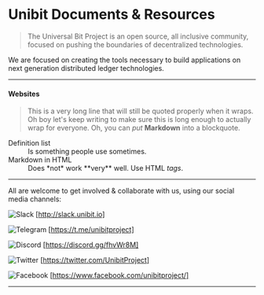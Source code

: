 # Unibit Documents & Resources

> The Universal Bit Project is an open source, 
> all inclusive community, focused on pushing the boundaries of decentralized technologies. 

We are focused on creating the tools necessary to build applications on next generation distributed ledger technologies.
***

#### Websites
> This is a very long line that will still be quoted properly when it wraps. Oh boy let's keep writing to make sure this is long enough to actually wrap for everyone. Oh, you can *put* **Markdown** into a blockquote. 


<dl>
  <dt>Definition list</dt>
  <dd>Is something people use sometimes.</dd>

  <dt>Markdown in HTML</dt>
  <dd>Does *not* work **very** well. Use HTML <em>tags</em>.</dd>
</dl>


***
All are welcome to get involved & collaborate with us,
using our social media channels:

![](https://github.com/unibitlabs/Unibit-Documents/blob/master/images/slack-logo.png "Slack")
[http://slack.unibit.io]


![](https://github.com/unibitlabs/Unibit-Documents/blob/master/images/telegram-logo.png "Telegram")
[https://t.me/unibitproject]


![](https://github.com/unibitlabs/Unibit-Documents/blob/master/images/discord-logo.png "Discord")
[https://discord.gg/fhvWr8M]


![](https://github.com/unibitlabs/Unibit-Documents/blob/master/images/twitter-logo.png "Twitter")
[https://twitter.com/UnibitProject]


![](https://github.com/unibitlabs/Unibit-Documents/blob/master/images/fb-logo.png "Facebook")
[https://www.facebook.com/unibitproject/]
***
